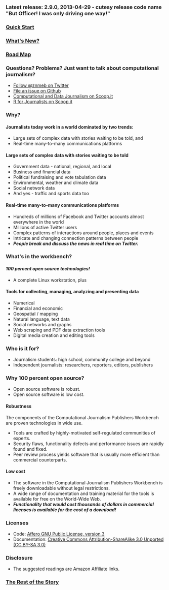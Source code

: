 ### Latest release: 2.9.0, 2013-04-29 - cutesy release code name "But Officer! I was only driving one way!"
### [Quick Start](https://github.com/znmeb/Computational-Journalism-Publishers-Workbench/wiki/Quick-Start)
### [What's New?](https://github.com/znmeb/Computational-Journalism-Publishers-Workbench/wiki/What%27s-New)
### [Road Map](https://github.com/znmeb/Computational-Journalism-Publishers-Workbench/wiki/Road-Map)
### Questions? Problems? Just want to talk about computational journalism?
* [Follow @znmeb on Twitter](https://twitter.com/znmeb)
* [File an issue on Github](https://github.com/znmeb/Computational-Journalism-Publishers-Workbench/issues/new)
* [Computational and Data Journalism on Scoop.it](http://www.scoop.it/t/computational-and-data-journalism)
* [R for Journalists on Scoop.it](http://www.scoop.it/t/r-for-journalists)

### Why?

#### Journalists today work in a world dominated by two trends:
* Large sets of complex data with stories waiting to be told, and
* Real-time many-to-many communications platforms

#### Large sets of complex data with stories waiting to be told
* Government data - national, regional, and local
* Business and financial data
* Political fundraising and vote tabulation data
* Environmental, weather and climate data
* Social network data
* And yes - traffic and sports data too

#### Real-time many-to-many communications platforms
* Hundreds of millions of Facebook and Twitter accounts almost everywhere in the world
* Millions of active Twitter users
* Complex patterns of interactions around people, places and events
* Intricate and changing connection patterns between people
* ***People break and discuss the news in real time on Twitter.***

### What's in the workbench?

#### ***100 percent open source technologies!***
* A complete Linux workstation, plus

#### Tools for collecting, managing, analyzing and presenting data
* Numerical
* Financial and economic
* Geospatial / mapping
* Natural language, text data
* Social networks and graphs
* Web scraping and PDF data extraction tools
* Digital media creation and editing tools

### Who is it for?
* Journalism students: high school, community college and beyond
* Independent journalists: researchers, reporters, editors, publishers

### Why 100 percent open source?
* Open source software is robust.
* Open source software is low cost.

#### Robustness
The components of the Computational Journalism Publishers Workbench are proven technologies in wide use. 
* Tools are crafted by highly-motivated self-regulated communities of experts.
* Security flaws, functionality defects and performance issues are rapidly found and fixed.
* Peer review process yields software that is usually more efficient than commercial counterparts.

#### Low cost
* The software in the Computational Journalism Publishers Workbench is freely downloadable without legal restrictions.
* A wide range of documentation and training material for the tools is available for free on the World-Wide Web.
* ***Functionality that would cost thousands of dollars in commercial licenses is available for the cost of a download!***

### Licenses
* Code: [Affero GNU Public License, version 3](http://www.gnu.org/licenses/agpl-3.0.txt)
* Documentation: [Creative Commons Attribution-ShareAlike 3.0 Unported (CC BY-SA 3.0)](http://creativecommons.org/licenses/by-sa/3.0/)

### Disclosure
* The suggested readings are Amazon Affiliate links.

### [The Rest of the Story](https://github.com/znmeb/Computational-Journalism-Publishers-Workbench/wiki/The-Rest-of-the-Story)
